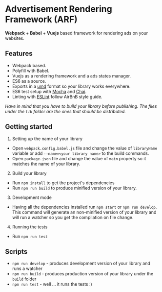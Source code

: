 # Advertisement Rendering Framework (ARF)

**Webpack** + **Babel** + **Vuejs** based framework for rendering ads on your websites.

## Features

* Webpack based.
* Polyfill with Babel.
* Vuejs as a rendering framework and a ads states manager.
* ES6 as a source.
* Exports in a [umd](https://github.com/umdjs/umd) format so your library works everywhere.
* ES6 test setup with [Mocha](http://mochajs.org/) and [Chai](http://chaijs.com/).
* Linting with [ESLint](http://eslint.org/) follow AirBnB style guide.

*Have in mind that you have to build your library before publishing. The files under the `lib` folder are the ones that should be distributed.*

## Getting started

1. Setting up the name of your library
  * Open `webpack.config.babel.js` file and change the value of `libraryName` variable or add `--name=<your library name>` to the build commands.
  * Open `package.json` file and change the value of `main` property so it matches the name of your library.
2. Build your library
  * Run `npm install` to get the project's dependencies
  * Run `npm run build` to produce minified version of your library.
3. Development mode
  * Having all the dependencies installed run `npm start` or `npm run develop`. This command will generate an non-minified version of your library and will run a watcher so you get the compilation on file change.
4. Running the tests
  * Run `npm run test`

## Scripts

* `npm run develop` - produces development version of your library and runs a watcher
* `npm run build` - produces production version of your library under the `build` folder
* `npm run test` - well ... it runs the tests :)

